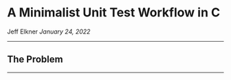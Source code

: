 # A Minimalist Unit Test Workflow in C 

Jeff Elkner *January 24, 2022*

---

## The Problem 



---
